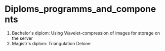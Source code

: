 # Diploms_programms_and_components
1. Bachelor's diplom: Using Wavelet-compression of images for storage on the server
2. Magistr's diplom: Triangulation Delone
